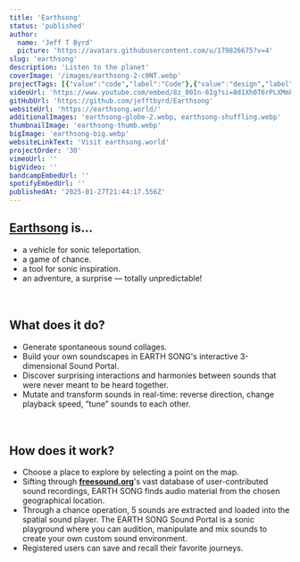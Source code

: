 ```yaml
---
title: 'Earthsong'
status: 'published'
author:
  name: 'Jeff T Byrd'
  picture: 'https://avatars.githubusercontent.com/u/179826675?v=4'
slug: 'earthsong'
description: 'Listen to the planet'
coverImage: '/images/earthsong-2-c0NT.webp'
projectTags: [{"value":"code","label":"Code"},{"value":"design","label":"Design"},{"label":"Sound","value":"sound"}]
videoUrl: 'https://www.youtube.com/embed/8z_00In-8Ig?si=8d1Xh0T6rPLXMmk4'
gitHubUrl: 'https://github.com/jefftbyrd/Earthsong'
websiteUrl: 'https://earthsong.world/'
additionalImages: 'earthsong-globe-2.webp, earthsong-shuffling.webp'
thumbnailImage: 'earthsong-thumb.webp'
bigImage: 'earthsong-big.webp'
websiteLinkText: 'Visit earthsong.world'
projectOrder: '30'
vimeoUrl: ''
bigVideo: ''
bandcampEmbedUrl: ''
spotifyEmbedUrl: ''
publishedAt: '2025-01-27T21:44:17.556Z'
---
```


## [**Earthsong**](https://earthsong.world/) is...

- a vehicle for sonic teleportation.
- a game of chance.
- a tool for sonic inspiration.
- an adventure, a surprise — totally unpredictable! \
    \
   

## What does it do?

- Generate spontaneous sound collages.
- Build your own soundscapes in EARTH SONG's interactive 3-dimensional Sound Portal.
- Discover surprising interactions and harmonies between sounds that were never meant to be heard together.
- Mutate and transform sounds in real-time: reverse direction, change playback speed, “tune” sounds to each other. \
    \
   

## How does it work?

- Choose a place to explore by selecting a point on the map.
- Sifting through [**freesound.org**](https://freesound.org/)'s vast database of user-contributed sound recordings, EARTH SONG finds audio material from the chosen geographical location.
- Through a chance operation, 5 sounds are extracted and loaded into the spatial sound player. The EARTH SONG Sound Portal is a sonic playground where you can audition, manipulate and mix sounds to create your own custom sound environment.
- Registered users can save and recall their favorite journeys.